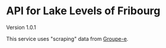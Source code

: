 # API for Lake Levels of Fribourg

Version 1.0.1

This service uses "scraping" data from [Groupe-e](https://www.groupe-e.ch/fr/univers-groupe-e/niveau-lacs).